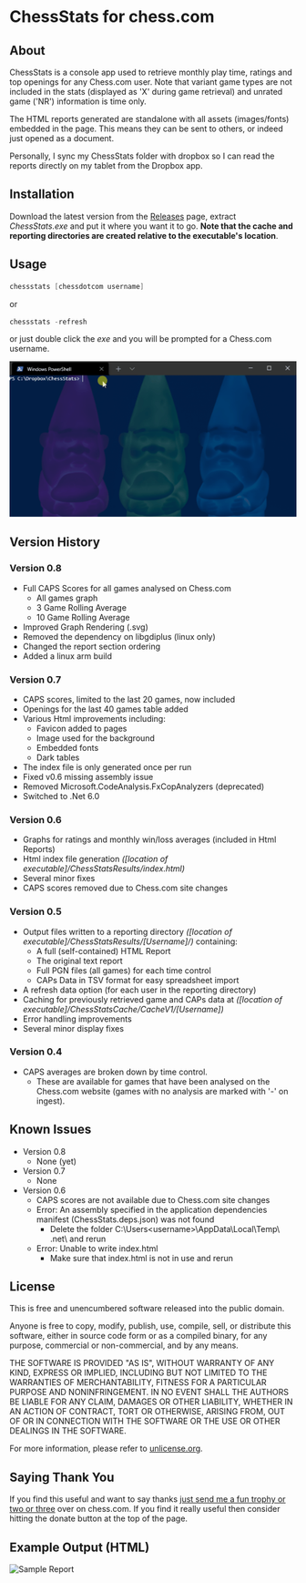 # ChessStats for chess.com

## About

ChessStats is a console app used to retrieve monthly play time, ratings and top openings for any Chess.com user. Note that variant game types are not included in the stats (displayed as 'X' during game retrieval) and unrated game ('NR') information is time only.

The HTML reports generated are standalone with all assets (images/fonts) embedded in the page.  This means they can be sent to others, or indeed just opened as a document.  

Personally, I sync my ChessStats folder with dropbox so I can read the reports directly on my tablet from the Dropbox app.

## Installation

Download the latest version from the [Releases](https://github.com/Hyper-Dragon/ChessStats/releases) page, extract _ChessStats.exe_ and put it where you want it to go.  **Note that the cache and reporting directories are created relative to the executable's location**.

## Usage

``` Powershell
chessstats [chessdotcom username]
```

or

``` Powershell
chessstats -refresh
```

or just double click the _exe_ and you will be prompted for a Chess.com username.

![Sample Run](assets/images/RunningConsole.gif)

## Version History

### Version 0.8 
* Full CAPS Scores for all games analysed on Chess.com
  * All games graph
  * 3 Game Rolling Average
  * 10 Game Rolling Average
* Improved Graph Rendering (.svg)
* Removed the dependency on libgdiplus (linux only)
* Changed the report section ordering
* Added a linux arm build
 
### Version 0.7

* CAPS scores, limited to the last 20 games, now included
* Openings for the last 40 games table added
* Various Html improvements including:
  * Favicon added to pages
  * Image used for the background
  * Embedded fonts
  * Dark tables
* The index file is only generated once per run
* Fixed v0.6 missing assembly issue
* Removed Microsoft.CodeAnalysis.FxCopAnalyzers (deprecated)
* Switched to .Net 6.0

### Version 0.6

* Graphs for ratings and monthly win/loss averages (included in Html Reports)
* Html index file generation _([location of executable]/ChessStatsResults/index.html)_
* Several minor fixes
* CAPS scores removed due to Chess.com site changes

### Version 0.5

* Output files written to a reporting directory _([location of executable]/ChessStatsResults/[Username]/)_ containing:
  * A full (self-contained) HTML Report
  * The original text report
  * Full PGN files (all games) for each time control
  * CAPs Data in TSV format for easy spreadsheet import
* A refresh data option (for each user in the reporting directory)
* Caching for previously retrieved game and CAPs data at _([location of executable]/ChessStatsCache/CacheV1/[Username])_
* Error handling improvements
* Several minor display fixes

### Version 0.4

* CAPS averages are broken down by time control.  
  * These are available for games that have been analysed on the Chess.com website (games with no analysis are marked with '-' on ingest).

## Known Issues

* Version 0.8
  * None (yet)
* Version 0.7
  * None
* Version 0.6
  * CAPS scores are not available due to Chess.com site changes
  * Error: An assembly specified in the application dependencies manifest (ChessStats.deps.json) was not found 
    * Delete the folder C:\Users\<username>\AppData\Local\Temp\ .net\ and rerun
  * Error: Unable to write index.html 
    * Make sure that index.html is not in use and rerun

## License

This is free and unencumbered software released into the public domain.

Anyone is free to copy, modify, publish, use, compile, sell, or distribute this software, either in source code form or as a compiled binary, for any purpose, commercial or non-commercial, and by any means.

THE SOFTWARE IS PROVIDED "AS IS", WITHOUT WARRANTY OF ANY KIND, EXPRESS OR IMPLIED, INCLUDING BUT NOT LIMITED TO THE WARRANTIES OF MERCHANTABILITY, FITNESS FOR A PARTICULAR PURPOSE AND NONINFRINGEMENT. IN NO EVENT SHALL THE AUTHORS BE LIABLE FOR ANY CLAIM, DAMAGES OR OTHER LIABILITY, WHETHER IN AN ACTION OF CONTRACT, TORT OR OTHERWISE, ARISING FROM, OUT OF OR IN CONNECTION WITH THE SOFTWARE OR THE USE OR OTHER DEALINGS IN THE SOFTWARE.

For more information, please refer to [unlicense.org](https://unlicense.org).

## Saying Thank You

If you find this useful and want to say thanks [just send me a fun trophy or two or three](https://www.chess.com/member/hyper-dragon) over on chess.com.  If you find it really useful then consider hitting the donate button at the top of the page.

## Example Output (HTML)

![Sample Report](assets/images/SampleReport.png)
